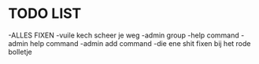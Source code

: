 # TODO LIST
-ALLES FIXEN
-vuile kech scheer je weg
-admin group
-help command
-admin help command
-admin add command
-die ene shit fixen bij het rode bolletje